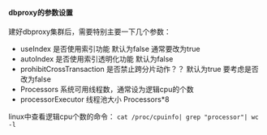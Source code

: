 #### dbproxy的参数设置

建好dbproxy集群后，需要特别主要一下几个参数：

* useIndex                        是否使用索引功能 默认为false    通常要改为true
* autoIndex                       是否使用索引透明化功能 默认为false  
* prohibitCrossTransaction  是否禁止跨分片动作？？ 默认为true      要考虑是否改为false
* Processors                系统可用线程数，通常设为逻辑cpu的个数
* processorExecutor         线程池大小 Processors\*8 

linux中查看逻辑cpu个数的命令：
`cat /proc/cpuinfo| grep "processor"| wc -l`



